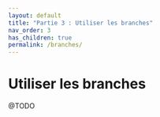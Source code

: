 ```yaml
---
layout: default
title: "Partie 3 : Utiliser les branches"
nav_order: 3
has_children: true
permalink: /branches/
---
```


# Utiliser les branches
@TODO
